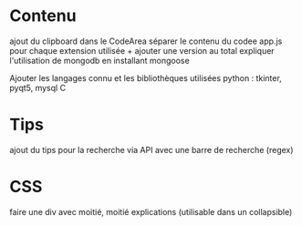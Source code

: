 # Contenu
ajout du clipboard dans le CodeArea
séparer le contenu du codee app.js pour chaque extension utilisée + ajouter une version au total
expliquer l'utilisation de mongodb en installant mongoose

Ajouter les langages connu et les bibliothèques utilisées
python : tkinter, pyqt5, mysql
C


# Tips
ajout du tips pour la recherche via API avec une barre de recherche (regex)


# CSS
faire une div avec moitié, moitié explications (utilisable dans un collapsible)